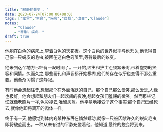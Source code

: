 ```yaml
---
title: "寂静的蜕变 。"
date: 2023-07-24T07:00:00+08:00
tags: ["寓言","生命","疾病","自我","改变","Claude"]
notes:
    - "Claude"
    - "悲剧。疾病。"
draft: true
---
```


他躺在白色的病床上,望着白色的天花板。这个白色的世界似乎与他无关,他觉得自己像一只蜕皮的毛虫,被困在这白色的茧里,等待最后的蜕变。

他来到这个地方已经有一段时间了。一开始,医生和护士还频繁来访,带着虚伪的笑容和同情。久而久之,那些面孔和声音都开始模糊,他们的存在似乎也变得不那么重要。他渐渐习惯了这静寂。

有时他会想起往昔,想起那个在外面活跃的自己。那个自己那么爱笑,那么爱玩,人缘也极好。他会想起和朋友们一起欢闹的夜晚,想起女孩们羞赧的微笑。然而那些记忆就像老照片一样,色彩褪去,唯留灰蓝。他平静地接受了这个事实:那个自己已经死去,就像他即将离开的肉体一样。

终于有一天,他感觉到体内的某种东西在悄然蠕动,就像一只被囚禁许久的蜕皮毛虫即将破茧而出。一种从未有过的平静充盈着他。他知道,最终的蜕变将到来。